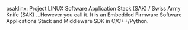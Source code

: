 psaklinx: Project LINUX Software Application Stack (SAK) / Swiss Army Knife (SAK) ...However you call it. It is an Embedded Firmware Software Applications Stack and Middleware SDK in C/C++/Python.
